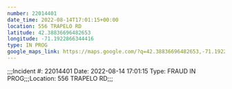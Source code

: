 ```yaml
---
number: 22014401
date_time: 2022-08-14T17:01:15+00:00
location: 556 TRAPELO RD
latitude: 42.38836696482653
longitude: -71.1922866344416
type: IN PROG
google_maps_link: https://maps.google.com/?q=42.38836696482653,-71.1922866344416
---
```


;;;Incident #: 22014401  Date: 2022-08-14 17:01:15   Type: FRAUD IN PROG;;;Location: 556 TRAPELO RD;;;
